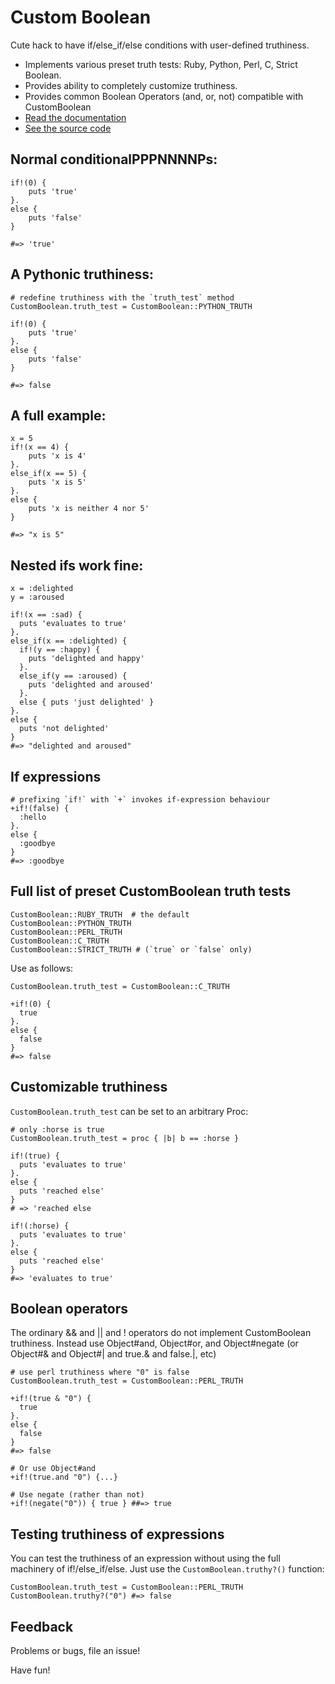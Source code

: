 Custom Boolean
==============

Cute hack to have if/else_if/else conditions with user-defined
truthiness.

* Implements various preset truth tests: Ruby, Python, Perl, C, Strict Boolean.
* Provides ability to completely customize truthiness.
* Provides common Boolean Operators (and, or, not) compatible with CustomBoolean
* [Read the documentation](http://rdoc.info/github/banister/custom_boolean/master/frames)
* [See the source code](http://github.com/banister/custom_boolean)

Normal conditionalPPPNNNNPs:
--------------------
    if!(0) { 
        puts 'true' 
    }.
    else { 
        puts 'false' 
    }

    #=> 'true'

A Pythonic truthiness:
----------------------

    # redefine truthiness with the `truth_test` method
    CustomBoolean.truth_test = CustomBoolean::PYTHON_TRUTH

    if!(0) { 
        puts 'true' 
    }.
    else { 
        puts 'false' 
    }

    #=> false

A full example:
------------------------

    x = 5
    if!(x == 4) {
        puts 'x is 4' 
    }.
    else_if(x == 5) {
        puts 'x is 5'
    }.
    else {
        puts 'x is neither 4 nor 5'
    }

    #=> "x is 5"


Nested ifs work fine:
-------------------------

    x = :delighted
    y = :aroused
    
    if!(x == :sad) {
      puts 'evaluates to true' 
    }.
    else_if(x == :delighted) {
      if!(y == :happy) {
        puts 'delighted and happy'
      }.
      else_if(y == :aroused) {
        puts 'delighted and aroused'
      }.
      else { puts 'just delighted' }
    }.
    else {
      puts 'not delighted'
    }
    #=> "delighted and aroused"

If expressions
----------------

    # prefixing `if!` with `+` invokes if-expression behaviour
    +if!(false) {
      :hello
    }.
    else {
      :goodbye
    }
    #=> :goodbye

Full list of preset CustomBoolean truth tests
----------------------------------------------

    CustomBoolean::RUBY_TRUTH  # the default
    CustomBoolean::PYTHON_TRUTH 
    CustomBoolean::PERL_TRUTH 
    CustomBoolean::C_TRUTH
    CustomBoolean::STRICT_TRUTH # (`true` or `false` only)

Use as follows:

    CustomBoolean.truth_test = CustomBoolean::C_TRUTH

    +if!(0) {
      true
    }.
    else {
      false
    }
    #=> false
       

Customizable truthiness
-------------------------

`CustomBoolean.truth_test` can be set to an arbitrary Proc:
    
    # only :horse is true
    CustomBoolean.truth_test = proc { |b| b == :horse }
    
    if!(true) {
      puts 'evaluates to true' 
    }.
    else {
      puts 'reached else'
    }
    # => 'reached else
    
    if!(:horse) {
      puts 'evaluates to true' 
    }.
    else {
      puts 'reached else'
    }
    #=> 'evaluates to true'


Boolean operators
-----------------

The ordinary && and || and ! operators do not implement
CustomBoolean truthiness. Instead use Object#and, Object#or, and
Object#negate (or Object#& and Object#| and true.& and false.|, etc)

    # use perl truthiness where "0" is false
    CustomBoolean.truth_test = CustomBoolean::PERL_TRUTH

    +if!(true & "0") {
      true
    }.
    else {
      false
    }
    #=> false

    # Or use Object#and
    +if!(true.and "0") {...}

    # Use negate (rather than not)
    +if!(negate("0")) { true } ##=> true   
    
Testing truthiness of expressions
----------------------------------

You can test the truthiness of an expression without using the
full machinery of if!/else_if/else. Just use the
`CustomBoolean.truthy?()` function:

    CustomBoolean.truth_test = CustomBoolean::PERL_TRUTH
    CustomBoolean.truthy?("0") #=> false
    
Feedback
-----------

Problems or bugs, file an issue!

Have fun!
